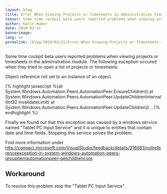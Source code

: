 ```yaml
---
layout: blog
title: Error When Viewing Projects or Timesheets in Administration View 
teaser: Some time cockpit beta users reported problems when viewing projects or timesheets in the administration module. The following exception occured when they tried to open a list of projects or timesheets.
author: Karin Huber
date: 2010-03-31
bannerimage: 
lang: en
permalink: /blog/2010/03/31/Error-When-Viewing-Projects-or-Timesheets-in-Administration-View-
---
```


<p xmlns="http://www.w3.org/1999/xhtml">Some time cockpit beta users reported problems when viewing projects or timesheets in the administration module. The following exception occured when they tried to open a list of projects or timesheets:</p><p class="Code" xmlns="http://www.w3.org/1999/xhtml">Object reference not set to an instance of an object.</p>{% highlight javascript %}at System.Windows.Automation.Peers.AutomationPeer.EnsureChildren()&#xA;at System.Windows.Automation.Peers.AutomationPeer.UpdateChildrenInternal(Int32 invalidateLimit)&#xA;at System.Windows.Automation.Peers.AutomationPeer.UpdateChildren()&#xA;...{% endhighlight %}<p xmlns="http://www.w3.org/1999/xhtml">Finally we found out that this exception was caused by a windows service named "Tablet PC Input Service" and it is unique to entities that contain date and time fields. Stopping this service solves the problem.</p><p xmlns="http://www.w3.org/1999/xhtml">Find more information under <a href="http://connect.microsoft.com/VisualStudio/feedback/details/316681/nullreferenceexception-in-system-windows-automation-peers-groupitemautomationpeer-getchildrencore" target="_blank">http://connect.microsoft.com/VisualStudio/feedback/details/316681/nullreferenceexception-in-system-windows-automation-peers-groupitemautomationpeer-getchildrencore</a>.</p><h2 xmlns="http://www.w3.org/1999/xhtml">Workaround</h2><p xmlns="http://www.w3.org/1999/xhtml">To resolve this problem stop the "Tablet PC Input Service". </p>